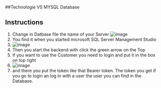##Technologie
VS 
MYSQL Database

## Instructions
1. Change in Datbase file the name of your Server ![image](https://github.com/user-attachments/assets/b931038b-4bee-4524-9d01-3f27959fae27)
2. You find it when you started microsoft SQL Server Management Studio
3. ![image](https://github.com/user-attachments/assets/3cc635bd-2a70-4992-9a41-5defa8783db2)
4. Then you start the backend with click the green arrow on the Top
5. If you want to use the Customer you need to login and put it in the box on top right
6. ![image](https://github.com/user-attachments/assets/c8fa3ea6-de0e-4e57-9ede-26c5079c9c0b)
7. and there you put the token like that Bearer token. The token you get if you go to login an log in with a user the user you can find in the Database.
   

